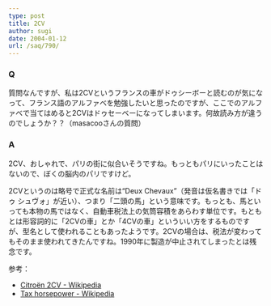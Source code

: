 ```yaml
---
type: post
title: 2CV
author: sugi
date: 2004-01-12
url: /saq/790/
---
```

### Q 

質問なんですが、私は2CVというフランスの車がドゥシーボーと読むのが気になって、フランス語のアルファベを勉強したいと思ったのですが、ここでのアルファベで当てはめると2CVはドゥセーベーになってしまいます。何故読み方が違うのでしょうか？？（masacooさんの質問）

### A 

2CV、おしゃれで、パリの街に似合いそうですね。もっともパリにいったことはないので、ぼくの脳内のパリですけど。

2CVというのは略号で正式な名前は“Deux Chevaux”（発音は仮名書きでは「ドゥ シュヴォ」が近い）、つまり「二頭の馬」という意味です。もっとも、馬といっても本物の馬ではなく、自動車税法上の気筒容積をあらわす単位です。もともとは形容詞的に「2CVの車」とか「4CVの車」といういい方をするものですが、型名として使われることもあったようです。2CVの場合は、税法が変わってもそのまま使われてきたんですね。1990年に製造が中止されてしまったとは残念です。

参考：

  * <a href="http://en2.wikipedia.org/wiki/Citro%EBn_2CV" onclick="_gaq.push(['_trackEvent', 'outbound-article', 'http://en2.wikipedia.org/wiki/Citro%EBn_2CV', 'Citro&euml;n 2CV - Wikipedia']);" >Citro&euml;n 2CV - Wikipedia</a>
  * <a href="http://en2.wikipedia.org/wiki/Tax_horsepower" onclick="_gaq.push(['_trackEvent', 'outbound-article', 'http://en2.wikipedia.org/wiki/Tax_horsepower', 'Tax horsepower - Wikipedia']);" >Tax horsepower - Wikipedia</a>
